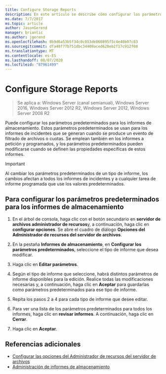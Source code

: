 ```yaml
---
title: Configure Storage Reports
description: En este artículo se describe cómo configurar los parámetros predeterminados para los informes de almacenamiento.
ms.date: 7/7/2017
ms.topic: article
author: JasonGerend
manager: brianlic
ms.author: jgerend
ms.openlocfilehash: 8b9d6a53b5f34c0c053de860895f5c4e48b07c83
ms.sourcegitcommit: dfa48f77b751dbc34409aced628eb2f17c912f08
ms.translationtype: MT
ms.contentlocale: es-ES
ms.lasthandoff: 08/07/2020
ms.locfileid: "87961499"
---
```

# <a name="configure-storage-reports"></a>Configure Storage Reports

> Se aplica a: Windows Server (canal semianual), Windows Server 2016, Windows Server 2012 R2, Windows Server 2012, Windows Server 2008 R2

Puede configurar los parámetros predeterminados para los informes de almacenamiento. Estos parámetros predeterminados se usan para los informes de incidentes que se generan cuando se produce un evento de filtrado de archivos o cuotas. Se emplean también en los informes a petición y programados, y los parámetros predeterminados pueden modificarse cuando se definen las propiedades específicas de estos informes.

> [!Important]
> Al cambiar los parámetros predeterminados de un tipo de informe, los cambios afectan a todos los informes de incidentes y a cualquier tarea de informe programada que use los valores predeterminados.

## <a name="to-configure-the-default-parameters-for-storage-reports"></a>Para configurar los parámetros predeterminados para los informes de almacenamiento

1. En el árbol de consola, haga clic con el botón secundario en **servidor de archivos administrador de recursos**y, a continuación, haga clic en **configurar opciones**. Se abre el cuadro de diálogo **Opciones del Administrador de recursos del servidor de archivos**.

2. En la pestaña **Informes de almacenamiento**, en **Configurar los parámetros predeterminados**, seleccione el tipo de informe que desea modificar.

3. Haga clic en **Editar parámetros**.

4. Según el tipo de informe que seleccione, habrá distintos parámetros de informe disponibles para la edición. Realice todas las modificaciones necesarias y, a continuación, haga clic en **Aceptar** para guardarlas como parámetros predeterminados para ese tipo de informe.

5.  Repita los pasos 2 a 4 para cada tipo de informe que desee editar.

6. Para ver una lista de los parámetros predeterminados para todos los informes, haga clic en **revisar informes**. A continuación, haga clic en **Cerrar**.

7.  Haga clic en **Aceptar**.

## <a name="additional-references"></a>Referencias adicionales

-   [Configurar las opciones del Administrador de recursos del servidor de archivos](setting-file-server-resource-manager-options.md)
-   [Administración de informes de almacenamiento](storage-reports-management.md)
